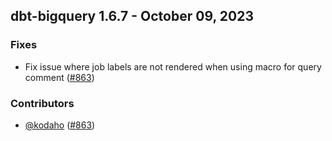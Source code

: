 ## dbt-bigquery 1.6.7 - October 09, 2023

### Fixes

- Fix issue where job labels are not rendered when using macro for query comment ([#863](https://github.com/dbt-labs/dbt-bigquery/issues/863))

### Contributors
- [@kodaho](https://github.com/kodaho) ([#863](https://github.com/dbt-labs/dbt-bigquery/issues/863))

